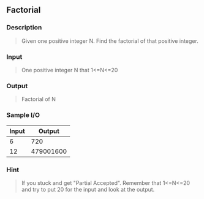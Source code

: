 ## Factorial
### Description
> Given one positive integer N. Find the factorial of that positive integer.

### Input
> One positive integer N that 1<=N<=20

### Output
> Factorial of N

### Sample I/O
Input | Output 
--- | --- 
6 | 720
12 | 479001600

### Hint
> If you stuck and get "Partial Accepted". Remember that 1<=N<=20 and try to put 20 for the input and look at the output.
